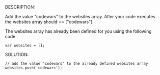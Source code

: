 DESCRIPTION:
 
Add the value "codewars" to the websites array.
After your code executes the websites array should == ["codewars"]

The websites array has already been defined for you using the following code:
```
var websites = [];
```

SOLUTION:
```
// add the value "codewars" to the already defined websites array
websites.push('codewars');
```

